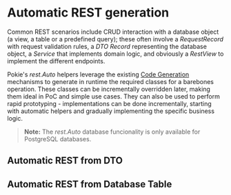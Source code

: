# Automatic REST generation

Common REST scenarios include CRUD interaction with a database object (a view, a table or a predefined query); these
often involve a *RequestRecord* with request validation rules, a *DTO Record* representing the database object, a
*Service* that implements domain logic, and obviously a *RestView* to implement the different endpoints.

Pokie's *rest.Auto* helpers leverage the existing [Code Generation](../codegen/codegen.md) mechanisms to generate in
runtime the required classes for a barebones operation. These classes can be incrementally overridden later,
making them ideal in PoC and simple use cases. They can also be used to perform rapid prototyping - implementations can be done incrementally, starting with automatic helpers and gradually
implementing the specific business logic.

> **Note:** The *rest.Auto* database funcionality is only available for PostgreSQL databases.

## Automatic REST from DTO


## Automatic REST from Database Table